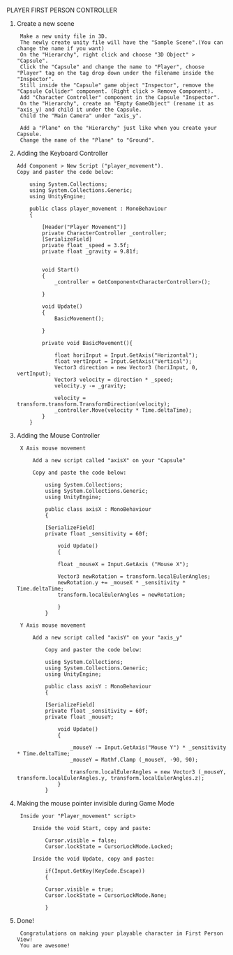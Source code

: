 PLAYER FIRST PERSON CONTROLLER


1. Create a new scene

        Make a new unity file in 3D.
        The newly create unity file will have the "Sample Scene".(You can change the name if you want)
        On the "Hierarchy", right click and choose "3D Object" > "Capsule".
        Click the "Capsule" and change the name to "Player", choose "Player" tag on the tag drop down under the filename inside the "Inspector".
        Still inside the "Capsule" game object "Inspector", remove the "Capsule Collider" component. (Right click > Remove Component).
        Add "Character Controller" component in the Capsule "Inspector".
        On the "Hierarchy", create an "Empty GameObject" (rename it as "axis_y) and child it under the Capsule. 
        Child the "Main Camera" under "axis_y".

	    Add a "Plane" on the "Hierarchy" just like when you create your Capsule.
	    Change the name of the "Plane" to "Ground".
	

2.  Adding the Keyboard Controller

        Add Component > New Script ("player_movement").
        Copy and paster the code below:

            using System.Collections;
            using System.Collections.Generic;
            using UnityEngine;

            public class player_movement : MonoBehaviour
            {

                [Header("Player Movement")]
                private CharacterController _controller;
                [SerializeField]
                private float _speed = 3.5f;
                private float _gravity = 9.81f;


                void Start()
                {
                    _controller = GetComponent<CharacterController>();

                }

                void Update()
                {
                    BasicMovement();
                
                }

                private void BasicMovement(){
        
                    float horiInput = Input.GetAxis("Horizontal");
                    float vertInput = Input.GetAxis("Vertical");
                    Vector3 direction = new Vector3 (horiInput, 0, vertInput);
                    Vector3 velocity = direction * _speed;
                    velocity.y -= _gravity;

                    velocity = transform.transform.TransformDirection(velocity);
                    _controller.Move(velocity * Time.deltaTime); 
                }
            }


3. Adding the Mouse Controller

        X Axis mouse movement

            Add a new script called "axisX" on your "Capsule"

            Copy and paste the code below:

                using System.Collections;
                using System.Collections.Generic;
                using UnityEngine;

                public class axisX : MonoBehaviour
                {

                [SerializeField]
                private float _sensitivity = 60f;

                    void Update()
                    {

                    float _mouseX = Input.GetAxis ("Mouse X");

                    Vector3 newRotation = transform.localEulerAngles;
                    newRotation.y += _mouseX * _sensitivity * Time.deltaTime;
                    transform.localEulerAngles = newRotation; 

                    }
                }

        Y Axis mouse movement

            Add a new script called "axisY" on your "axis_y"

                Copy and paster the code below:

                using System.Collections;
                using System.Collections.Generic;
                using UnityEngine;

                public class axisY : MonoBehaviour
                {

                [SerializeField]
                private float _sensitivity = 60f;
                private float _mouseY;

                    void Update()
                    {

                        _mouseY -= Input.GetAxis("Mouse Y") * _sensitivity * Time.deltaTime;
                        _mouseY = Mathf.Clamp (_mouseY, -90, 90);

                        transform.localEulerAngles = new Vector3 (_mouseY, transform.localEulerAngles.y, transform.localEulerAngles.z);
                    }
                }


4. Making the mouse pointer invisible during Game Mode

        Inside your "Player_movement" script>

            Inside the void Start, copy and paste:

                Cursor.visible = false;
                Cursor.lockState = CursorLockMode.Locked;

            Inside the void Update, copy and paste:

                if(Input.GetKey(KeyCode.Escape))
                {

                Cursor.visible = true;
                Cursor.lockState = CursorLockMode.None;

                }
                

5. Done!

        Congratulations on making your playable character in First Person View!
        You are awesome!





    



        



         